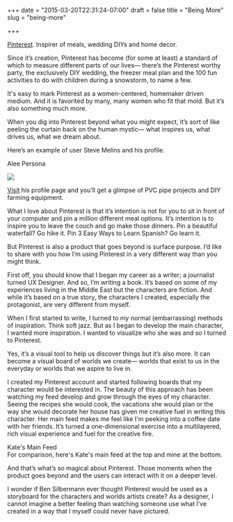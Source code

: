 +++
date = "2015-03-20T22:31:24-07:00"
draft = false
title = "Being More"
slug = "being-more"

+++


<a href="http://www.pinterest.com" target="_blank">Pinterest</a>. Inspirer of meals, wedding DIYs and home decor. Since it’s creation, Pinterest has become (for some at least) a standard of which to measure different parts of our lives— there’s the Pinterest worthy party, the exclusively DIY wedding, the freezer meal plan and the 100 fun activities to do with children during a snowstorm, to name a few. It's easy to mark Pinterest as a women-centered, homemaker driven medium. And it is favorited by many, many women who fit that mold. But it’s also something much more.When you dig into Pinterest beyond what you might expect, it’s sort of like peeling the curtain back on the human mystic— what inspires us, what drives us, what we dream about.  Here’s an example of user Steve Melins and his profile.<img class="img-responsive img-centered" src="/images/Steve.png" alt="">
<div class="image-caption">Alee Persona</div>
<a href="/images/Steve.png" data-lightbox="persona" data-title="Steve's Profile"><img src="/images/Steve.png"/></a>
<div class="image-caption"></div> 
<a href="https://www.pinterest.com/day2hunt/nice-i-like-it/" target="_blank">Visit</a> his profile page and you’ll get a glimpse of PVC pipe projects and DIY farming equipment. What I love about Pinterest is that it’s intention is not for you to sit in front of your computer and pin a million different meal options. It’s intention is to inspire you to leave the couch and go make those dinners. Pin a beautiful waterfall? Go hike it. Pin 3 Easy Ways to Learn Spanish? Go learn it. But Pinterest is also a product that goes beyond is surface purpose.  I’d like to share with you how I’m using Pinterest in a very different way than you might think.First off, you should know that I began my career as a writer; a journalist turned UX Designer.  And so, I’m writing a book. It’s based on some of my experiences living in the Middle East but the characters are fiction. And while it’s based on a true story, the characters I created, especially the protagonist, are very different from myself. When I first started to write, I turned to my normal (embarrassing) methods of inspiration. Think soft jazz. But as I began to develop the main character, I wanted more inspiration. I wanted to visualize who she was and so I turned to Pinterest. Yes, it’s a visual tool to help us discover things but it’s also more. It can become a visual board  of worlds we create— worlds that exist to us in the everyday or worlds that we aspire to live in. I created my Pinterest account and started following boards that my character would be interested in.  The beauty of this approach has been watching my feed develop and grow through the eyes of my character. Seeing the recipes she would cook, the vacations she would plan or the way she would decorate her house has given me creative fuel in writing this character. Her main feed makes me feel like I'm peeking into a coffee date with her friends. It’s turned a one-dimensional exercise into a multilayered, rich visual experience and fuel for the creative fire. 

<img class="img-responsive img-centered" src="/images/Kate.png" alt="">
<div class="image-caption">Kate's Main Feed</div>
<img class="img-responsive img-centered" src="/images/Katevsme.png" alt="">
<div class="image-caption">For comparison, here's Kate's main feed at the top and mine at the bottom.</div>And that’s what’s so magical about Pinterest. Those moments when the product goes beyond and the users can interact with it on a deeper level.I wonder if Ben Silbermann ever thought Pinterest would be used as a storyboard for the characters and worlds artists create? As a designer, I cannot imagine a better feeling than watching someone use what I’ve created in a way that I myself could never have pictured. 